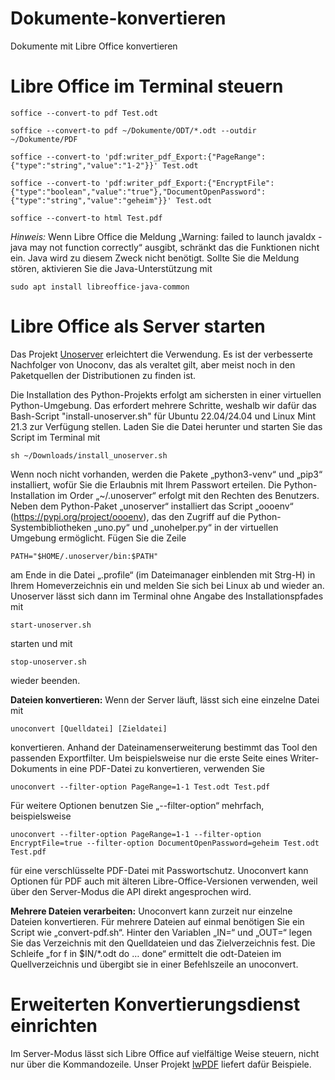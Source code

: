 # Dokumente-konvertieren
Dokumente mit Libre Office konvertieren

# Libre Office im Terminal steuern
```
soffice --convert-to pdf Test.odt 
```
```
soffice --convert-to pdf ~/Dokumente/ODT/*.odt --outdir ~/Dokumente/PDF
```
```
soffice --convert-to 'pdf:writer_pdf_Export:{"PageRange":{"type":"string","value":"1-2"}}' Test.odt
```
```
soffice --convert-to 'pdf:writer_pdf_Export:{"EncryptFile":{"type":"boolean","value":"true"},"DocumentOpenPassword":{"type":"string","value":"geheim"}}' Test.odt
```
```
soffice --convert-to html Test.pdf
```
*Hinweis:* Wenn Libre Office die Meldung „Warning: failed to launch javaldx - java may not function correctly“ ausgibt, schränkt das die Funktionen nicht ein. Java wird zu diesem Zweck nicht benötigt. Sollte Sie die Meldung stören, aktivieren Sie die Java-Unterstützung mit
```
sudo apt install libreoffice-java-common
```
# Libre Office als Server starten
Das Projekt [Unoserver](https://github.com/unoconv/unoserver) erleichtert die Verwendung. Es ist der verbesserte Nachfolger von Unoconv, das als veraltet gilt, aber meist noch in den Paketquellen der Distributionen zu finden ist.

Die Installation des Python-Projekts erfolgt am sichersten in einer virtuellen Python-Umgebung. Das erfordert mehrere Schritte, weshalb wir dafür das Bash-Script "install-unoserver.sh" für Ubuntu 22.04/24.04 und Linux Mint 21.3 zur Verfügung stellen. Laden Sie die Datei herunter und starten Sie das Script im Terminal mit
```
sh ~/Downloads/install_unoserver.sh
```
Wenn noch nicht vorhanden, werden die Pakete „python3-venv“ und „pip3“ installiert, wofür Sie die Erlaubnis mit Ihrem Passwort erteilen. Die Python-Installation im Order „~/.unoserver“ erfolgt mit den Rechten des Benutzers. Neben dem Python-Paket „unoserver“ installiert das Script „oooenv“ (https://pypi.org/project/oooenv), das den Zugriff auf die Python-Systembibliotheken „uno.py“ und „unohelper.py“ in der virtuellen Umgebung ermöglicht. Fügen Sie die Zeile
```
PATH="$HOME/.unoserver/bin:$PATH"
```
am Ende in die Datei „.profile“ (im Dateimanager einblenden mit Strg-H) in Ihrem Homeverzeichnis ein und melden Sie sich bei Linux ab und wieder an. Unoserver lässt sich dann im Terminal ohne Angabe des Installationspfades mit 
```
start-unoserver.sh
```
starten und mit 
```
stop-unoserver.sh
```
wieder beenden.

**Dateien konvertieren:** Wenn der Server läuft, lässt sich eine einzelne Datei mit
```
unoconvert [Quelldatei] [Zieldatei]
```
konvertieren. Anhand der Dateinamenserweiterung bestimmt das Tool den passenden Exportfilter. Um beispielsweise nur die erste Seite eines Writer-Dokuments in eine PDF-Datei zu konvertieren, verwenden Sie 
```
unoconvert --filter-option PageRange=1-1 Test.odt Test.pdf
```
Für weitere Optionen benutzen Sie „--filter-option“ mehrfach, beispielsweise
```
unoconvert --filter-option PageRange=1-1 --filter-option EncryptFile=true --filter-option DocumentOpenPassword=geheim Test.odt Test.pdf
```
für eine verschlüsselte PDF-Datei mit Passwortschutz. Unoconvert kann Optionen für PDF auch mit älteren Libre-Office-Versionen verwenden, weil über den Server-Modus die API direkt angesprochen wird.

**Mehrere Dateien verarbeiten:** Unoconvert kann zurzeit nur einzelne Dateien konvertieren. Für mehrere Dateien auf einmal benötigen Sie ein Script wie „convert-pdf.sh“. Hinter den Variablen „IN=“ und „OUT=“ legen Sie das Verzeichnis mit den Quelldateien und das Zielverzeichnis fest. Die Schleife „for f in $IN/*.odt do … done“ ermittelt die odt-Dateien im Quellverzeichnis und übergibt sie in einer Befehlszeile an unoconvert.

# Erweiterten Konvertierungsdienst einrichten

Im Server-Modus lässt sich Libre Office auf vielfältige Weise steuern, nicht nur über die Kommandozeile. Unser Projekt [lwPDF](https://m6u.de/LOSE) liefert dafür Beispiele.
